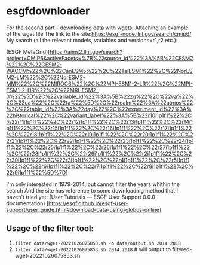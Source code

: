 # esgfdownloader

For the second part - downloading data with wgets:
Attaching an example of the wget file
The link to the site:https://esgf-node.llnl.gov/search/cmip6/
My search (all the relevant models, variables and versions=r1,r2 etc.):

(ESGF MetaGrid)[https://aims2.llnl.gov/search?project=CMIP6&activeFacets=%7B%22source_id%22%3A%5B%22CESM2%22%2C%22CESM2-WACCM%22%2C%22CanESM5%22%2C%22TaiESM1%22%2C%22NorESM2-LM%22%2C%22NorESM2-MM%22%2C%22MIROC6%22%2C%22MPI-ESM1-2-LR%22%2C%22MPI-ESM1-2-HR%22%2C%22MRI-ESM2-0%22%5D%2C%22variable_id%22%3A%5B%22zg%22%2C%22va%22%2C%22ua%22%2C%22ta%22%5D%2C%22realm%22%3A%22atmos%22%2C%22table_id%22%3A%22day%22%2C%22experiment_id%22%3A%22historical%22%2C%22variant_label%22%3A%5B%22r10i1p1f1%22%2C%22r11i1p1f1%22%2C%22r12i1p1f1%22%2C%22r13i1p1f1%22%2C%22r14i1p1f1%22%2C%22r15i1p1f1%22%2C%22r16i1p1f1%22%2C%22r17i1p1f1%22%2C%22r18i1p1f1%22%2C%22r19i1p1f1%22%2C%22r20i1p1f1%22%2C%22r21i1p1f1%22%2C%22r22i1p1f1%22%2C%22r23i1p1f1%22%2C%22r24i1p1f1%22%2C%22r25i1p1f1%22%2C%22r26i1p1f1%22%2C%22r27i1p1f1%22%2C%22r28i1p1f1%22%2C%22r29i1p1f1%22%2C%22r2i1p1f1%22%2C%22r30i1p1f1%22%2C%22r3i1p1f1%22%2C%22r4i1p1f1%22%2C%22r5i1p1f1%22%2C%22r6i1p1f1%22%2C%22r7i1p1f1%22%2C%22r8i1p1f1%22%2C%22r9i1p1f1%22%5D%7D]

I'm only interested in 1979-2014, but cannot filter the years whithin the search
And the site has reference to some downloading method that I haven't tried yet:
(User Tutorials — ESGF User Support 0.0.0 documentation)
[https://esgf.github.io/esgf-user-support/user_guide.html#download-data-using-globus-online]


## Usage of the filter tool:

1. `filter data/wget-20221026075853.sh -o data/output.sh 2014 2018`
2. `filter data/wget-20221026075853.sh 2014 2018` # will output to  filtered-wget-20221026075853.sh